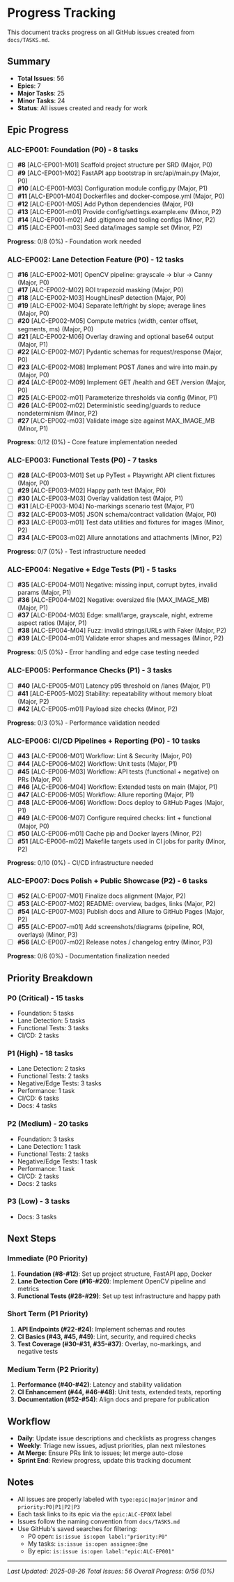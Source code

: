 # Progress Tracking

This document tracks progress on all GitHub issues created from `docs/TASKS.md`.

## Summary

- **Total Issues**: 56
- **Epics**: 7
- **Major Tasks**: 25
- **Minor Tasks**: 24
- **Status**: All issues created and ready for work

## Epic Progress

### ALC-EP001: Foundation (P0) - 8 tasks
- [ ] **#8** [ALC-EP001-M01] Scaffold project structure per SRD (Major, P0)
- [ ] **#9** [ALC-EP001-M02] FastAPI app bootstrap in src/api/main.py (Major, P0)
- [ ] **#10** [ALC-EP001-M03] Configuration module config.py (Major, P1)
- [ ] **#11** [ALC-EP001-M04] Dockerfiles and docker-compose.yml (Major, P0)
- [ ] **#12** [ALC-EP001-M05] Add Python dependencies (Major, P0)
- [ ] **#13** [ALC-EP001-m01] Provide config/settings.example.env (Minor, P2)
- [ ] **#14** [ALC-EP001-m02] Add .gitignore and tooling configs (Minor, P2)
- [ ] **#15** [ALC-EP001-m03] Seed data/images sample set (Minor, P2)

**Progress**: 0/8 (0%) - Foundation work needed

### ALC-EP002: Lane Detection Feature (P0) - 12 tasks
- [ ] **#16** [ALC-EP002-M01] OpenCV pipeline: grayscale → blur → Canny (Major, P0)
- [ ] **#17** [ALC-EP002-M02] ROI trapezoid masking (Major, P0)
- [ ] **#18** [ALC-EP002-M03] HoughLinesP detection (Major, P0)
- [ ] **#19** [ALC-EP002-M04] Separate left/right by slope; average lines (Major, P0)
- [ ] **#20** [ALC-EP002-M05] Compute metrics (width, center offset, segments, ms) (Major, P0)
- [ ] **#21** [ALC-EP002-M06] Overlay drawing and optional base64 output (Major, P1)
- [ ] **#22** [ALC-EP002-M07] Pydantic schemas for request/response (Major, P0)
- [ ] **#23** [ALC-EP002-M08] Implement POST /lanes and wire into main.py (Major, P0)
- [ ] **#24** [ALC-EP002-M09] Implement GET /health and GET /version (Major, P0)
- [ ] **#25** [ALC-EP002-m01] Parameterize thresholds via config (Minor, P1)
- [ ] **#26** [ALC-EP002-m02] Deterministic seeding/guards to reduce nondeterminism (Minor, P2)
- [ ] **#27** [ALC-EP002-m03] Validate image size against MAX_IMAGE_MB (Minor, P1)

**Progress**: 0/12 (0%) - Core feature implementation needed

### ALC-EP003: Functional Tests (P0) - 7 tasks
- [ ] **#28** [ALC-EP003-M01] Set up PyTest + Playwright API client fixtures (Major, P0)
- [ ] **#29** [ALC-EP003-M02] Happy path test (Major, P0)
- [ ] **#30** [ALC-EP003-M03] Overlay validation test (Major, P1)
- [ ] **#31** [ALC-EP003-M04] No-markings scenario test (Major, P1)
- [ ] **#32** [ALC-EP003-M05] JSON schema/contract validation (Major, P0)
- [ ] **#33** [ALC-EP003-m01] Test data utilities and fixtures for images (Minor, P2)
- [ ] **#34** [ALC-EP003-m02] Allure annotations and attachments (Minor, P2)

**Progress**: 0/7 (0%) - Test infrastructure needed

### ALC-EP004: Negative + Edge Tests (P1) - 5 tasks
- [ ] **#35** [ALC-EP004-M01] Negative: missing input, corrupt bytes, invalid params (Major, P1)
- [ ] **#36** [ALC-EP004-M02] Negative: oversized file (MAX_IMAGE_MB) (Major, P1)
- [ ] **#37** [ALC-EP004-M03] Edge: small/large, grayscale, night, extreme aspect ratios (Major, P1)
- [ ] **#38** [ALC-EP004-M04] Fuzz: invalid strings/URLs with Faker (Major, P2)
- [ ] **#39** [ALC-EP004-m01] Validate error shapes and messages (Minor, P2)

**Progress**: 0/5 (0%) - Error handling and edge case testing needed

### ALC-EP005: Performance Checks (P1) - 3 tasks
- [ ] **#40** [ALC-EP005-M01] Latency p95 threshold on /lanes (Major, P1)
- [ ] **#41** [ALC-EP005-M02] Stability: repeatability without memory bloat (Major, P2)
- [ ] **#42** [ALC-EP005-m01] Payload size checks (Minor, P2)

**Progress**: 0/3 (0%) - Performance validation needed

### ALC-EP006: CI/CD Pipelines + Reporting (P0) - 10 tasks
- [ ] **#43** [ALC-EP006-M01] Workflow: Lint & Security (Major, P0)
- [ ] **#44** [ALC-EP006-M02] Workflow: Unit tests (Major, P1)
- [ ] **#45** [ALC-EP006-M03] Workflow: API tests (functional + negative) on PRs (Major, P0)
- [ ] **#46** [ALC-EP006-M04] Workflow: Extended tests on main (Major, P1)
- [ ] **#47** [ALC-EP006-M05] Workflow: Allure reporting (Major, P1)
- [ ] **#48** [ALC-EP006-M06] Workflow: Docs deploy to GitHub Pages (Major, P1)
- [ ] **#49** [ALC-EP006-M07] Configure required checks: lint + functional (Major, P0)
- [ ] **#50** [ALC-EP006-m01] Cache pip and Docker layers (Minor, P2)
- [ ] **#51** [ALC-EP006-m02] Makefile targets used in CI jobs for parity (Minor, P2)

**Progress**: 0/10 (0%) - CI/CD infrastructure needed

### ALC-EP007: Docs Polish + Public Showcase (P2) - 6 tasks
- [ ] **#52** [ALC-EP007-M01] Finalize docs alignment (Major, P2)
- [ ] **#53** [ALC-EP007-M02] README: overview, badges, links (Major, P2)
- [ ] **#54** [ALC-EP007-M03] Publish docs and Allure to GitHub Pages (Major, P2)
- [ ] **#55** [ALC-EP007-m01] Add screenshots/diagrams (pipeline, ROI, overlays) (Minor, P3)
- [ ] **#56** [ALC-EP007-m02] Release notes / changelog entry (Minor, P3)

**Progress**: 0/6 (0%) - Documentation finalization needed

## Priority Breakdown

### P0 (Critical) - 15 tasks
- Foundation: 5 tasks
- Lane Detection: 5 tasks  
- Functional Tests: 3 tasks
- CI/CD: 2 tasks

### P1 (High) - 18 tasks
- Lane Detection: 2 tasks
- Functional Tests: 2 tasks
- Negative/Edge Tests: 3 tasks
- Performance: 1 task
- CI/CD: 6 tasks
- Docs: 4 tasks

### P2 (Medium) - 20 tasks
- Foundation: 3 tasks
- Lane Detection: 1 task
- Functional Tests: 2 tasks
- Negative/Edge Tests: 1 task
- Performance: 1 task
- CI/CD: 2 tasks
- Docs: 2 tasks

### P3 (Low) - 3 tasks
- Docs: 3 tasks

## Next Steps

### Immediate (P0 Priority)
1. **Foundation (#8-#12)**: Set up project structure, FastAPI app, Docker
2. **Lane Detection Core (#16-#20)**: Implement OpenCV pipeline and metrics
3. **Functional Tests (#28-#29)**: Set up test infrastructure and happy path

### Short Term (P1 Priority)
1. **API Endpoints (#22-#24)**: Implement schemas and routes
2. **CI Basics (#43, #45, #49)**: Lint, security, and required checks
3. **Test Coverage (#30-#31, #35-#37)**: Overlay, no-markings, and negative tests

### Medium Term (P2 Priority)
1. **Performance (#40-#42)**: Latency and stability validation
2. **CI Enhancement (#44, #46-#48)**: Unit tests, extended tests, reporting
3. **Documentation (#52-#54)**: Align docs and prepare for publication

## Workflow

- **Daily**: Update issue descriptions and checklists as progress changes
- **Weekly**: Triage new issues, adjust priorities, plan next milestones
- **At Merge**: Ensure PRs link to issues; let merge auto-close
- **Sprint End**: Review progress, update this tracking document

## Notes

- All issues are properly labeled with `type:epic|major|minor` and `priority:P0|P1|P2|P3`
- Each task links to its epic via the `epic:ALC-EP00X` label
- Issues follow the naming convention from `docs/TASKS.md`
- Use GitHub's saved searches for filtering:
  - P0 open: `is:issue is:open label:"priority:P0"`
  - My tasks: `is:issue is:open assignee:@me`
  - By epic: `is:issue is:open label:"epic:ALC-EP001"`

---
*Last Updated: 2025-08-26*
*Total Issues: 56*
*Overall Progress: 0/56 (0%)*
